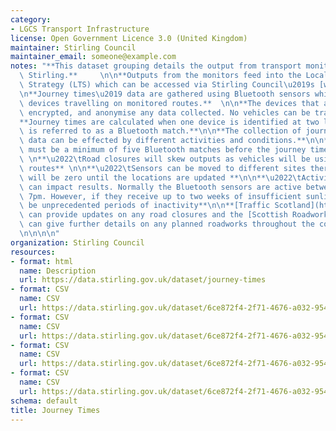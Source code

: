 ```yaml
---
category:
- LGCS Transport Infrastructure
license: Open Government Licence 3.0 (United Kingdom)
maintainer: Stirling Council
maintainer_email: someone@example.com
notes: "**This dataset grouping details the output from transport monitoring within\
  \ Stirling.**     \n\n**Outputs from the monitors feed into the Local Transport\
  \ Strategy (LTS) which can be accessed via Stirling Council\u2019s [website](https://www.stirling.gov.uk/roads-transport-streets/environment-friendly-transport/local-transport-strategy-documents/).**\n\
  \n**Journey times\u2019 data are gathered using Bluetooth sensors which detect Bluetooth\
  \ devices travelling on monitored routes.**  \n\n**The devices that are used are\
  \ encrypted, and anonymise any data collected. No vehicles can be traced.** \n\n\
  **Journey times are calculated when one device is identified at two locations, this\
  \ is referred to as a Bluetooth match.**\n\n**The collection of journey times\u2019\
  \ data can be effected by different activities and conditions.**\n\n**\u2022\tThere\
  \ must be a minimum of five Bluetooth matches before the journey time can be generated**\n\
  \ \n**\u2022\tRoad closures will skew outputs as vehicles will be using alternative\
  \ routes** \n\n**\u2022\tSensors can be moved to different sites therefore results\
  \ will be zero until the locations are updated **\n\n**\u2022\tActivity of the sensors\
  \ can impact results. Normally the Bluetooth sensors are active between 7am and\
  \ 7pm. However, if they receive up to two weeks of insufficient sunlight there can\
  \ be unprecedented periods of inactivity**\n\n**[Traffic Scotland](https://trafficscotland.org/)\
  \ can provide updates on any road closures and the [Scottish Roadworks Commissioner](https://www.roadworksscotland.org/)\
  \ can give further details on any planned roadworks throughout the country.**\n\n\
  \n\n\n\n"
organization: Stirling Council
resources:
- format: html
  name: Description
  url: https://data.stirling.gov.uk/dataset/journey-times
- format: CSV
  name: CSV
  url: https://data.stirling.gov.uk/dataset/6ce872f4-2f71-4676-a032-9547f94782d7/resource/0e2eb140-c3c9-4312-8508-ebeb321a4de7/download/20200115-journey-times-jan-19-to-dec-19-v1.0.csv
- format: CSV
  name: CSV
  url: https://data.stirling.gov.uk/dataset/6ce872f4-2f71-4676-a032-9547f94782d7/resource/3ef1b31a-898e-40fa-8a26-eb1eb05a2c88/download/20190618-46-routes-2018-v3.csv
- format: CSV
  name: CSV
  url: https://data.stirling.gov.uk/dataset/6ce872f4-2f71-4676-a032-9547f94782d7/resource/fde51662-8043-4d14-8a6b-867c75484178/download/20210107-journey-times-jan-2020-to-dec-2020-v1.0.csv
- format: CSV
  name: CSV
  url: https://data.stirling.gov.uk/dataset/6ce872f4-2f71-4676-a032-9547f94782d7/resource/fe9a4c6f-0d1e-4e89-975a-4948aa790a73/download/20210602-journey-times-jan-2021-to-dec-2021-v1.0.csv
schema: default
title: Journey Times
---
```


